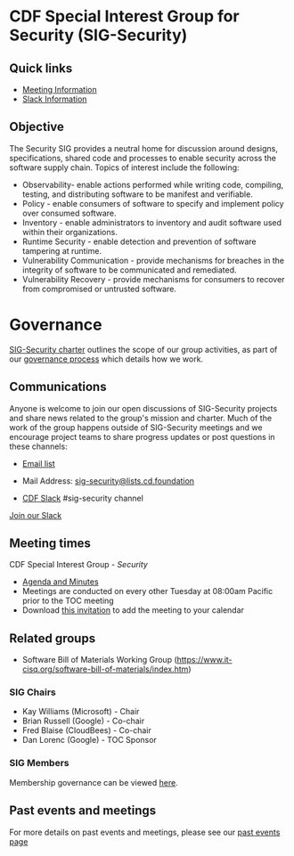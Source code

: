 # CDF Special Interest Group for Security (SIG-Security)

## Quick links

- [Meeting Information](#meeting-times)
- [Slack Information](#communications)

## Objective

The Security SIG provides a neutral home for discussion around designs, specifications, shared code and processes to enable security across the software supply chain. Topics of interest include the following:

* Observability- enable actions performed while writing code, compiling, testing, and distributing software to be manifest and verifiable.
* Policy - enable consumers of software to specify and implement policy over consumed software.
* Inventory - enable administrators to inventory and audit software used within their organizations.
* Runtime Security - enable detection and prevention of software tampering at runtime.
* Vulnerability Communication - provide mechanisms for breaches in the integrity of software to be communicated and remediated.
* Vulnerability Recovery - provide mechanisms for consumers to recover from compromised or untrusted software.

# Governance

[SIG-Security charter](governance/charter.md) outlines the scope  of our group activities, as part of our [governance process](governance) which details how we work.

## Communications

Anyone is welcome to join our open discussions of SIG-Security projects and share news related to the group's mission and charter. Much of the work of the group happens outside of SIG-Security meetings and we encourage project teams to share progress updates or post questions in these channels:

* [Email list](https://lists.cd.foundation/g/sig-security)
- Mail Address: sig-security@lists.cd.foundation
* [CDF Slack](https://cdeliveryfdn.slack.com/) #sig-security channel

[Join our Slack](https://join.slack.com/t/cdeliveryfdn/shared_invite/enQtNzk2OTgxNzY2NzkwLTQ3Zjg0OGJhZjdiMjlkMjZjZjJjN2EwZDg1Mjk3ODJkMzdmYjdmNTk0MWI2ZjI2MzgzNWExN2E3ZWExZGIyZDM)

## Meeting times

CDF Special Interest Group - *Security*

- [Agenda and Minutes](https://docs.google.com/document/d/1R-o4TuIed-CX2QIe25HD6793PzPAgojZMbz3q78lqYM/edit#heading=h.zehgwhht8gpl)
- Meetings are conducted on every other Tuesday at 08:00am Pacific prior to the TOC meeting
- Download [this invitation](https://zoom.us/meeting/tZcvcuugqD8tyCbzKhDecxk7i_DTjwwoxw/ics?icsToken=16e7a1f824ad13ceb2a417f99e43dbc02fcc6db5825820f64677b5dec84af379) to add the meeting to your calendar

## Related groups

* Software Bill of Materials Working Group (https://www.it-cisq.org/software-bill-of-materials/index.htm)


### SIG Chairs

* Kay Williams (Microsoft) - Chair
* Brian Russell (Google) - Co-chair
* Fred Blaise (CloudBees) - Co-chair
* Dan Lorenc (Google) - TOC Sponsor

### SIG Members

Membership governance can be viewed [here](https://github.com/cncf/sig-security/blob/master/governance/roles.md#role-of-members).

## Past events and meetings

For more details on past events and meetings, please see our [past events page](past-events.md)

